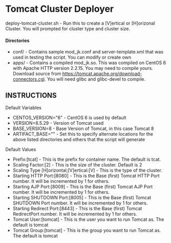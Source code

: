 # Tomcat Cluster Deployer
deploy-tomcat-cluster.sh - Run this to create a [V]ertical or [H]orizonal Cluster. You will prompted for cluster type and cluster size.

#### Directories
* conf/ - Contains sample mod_jk.conf and server-template.xml that was used in testing the script. You can modify or create own
* apps/ - Contains a compiled mod_jk.so. This was compiled on CentOS 6 with Apache HTTP version 2.2.15. You may need to compile yours.  Download source from https://tomcat.apache.org/download-connectors.cgi. You will need glibc and glibc-devel to compile. 

## INSTRUCTIONS
Default Variables

- CENTOS_VERSION="6"  - CentOS 6 is used by default
- VERSION=8.5.29      - Version of Tomcat used
- BASE_VERSION=8      - Base Version of Tomcat, in this case Tomcat 8
- ARTIFACT_BASE=""    - Set this to specify alternate locations for the above listed directories and others that the script will generate

Default Values
- Prefix:[tcat]                               - This is the prefix for container name. The default is tcat. 
-	Scaling Factor:[2]                          - This is the size of the cluster. Default is 2
-	Scaling Type [H]orizontal;[V]ertical:[V]    - This is the type of the cluster.
-	Starting HTTP Port:[8080]                   - This is the Base (first) Tomcat HTTP Port number. It will be incremented by 1 for others.
-	Starting AJP Port:[8009]                    - This is the Base (first) Tomcat AJP Port number. It will be incremented by 1 for others.
-	Starting SHUTDOWN Port:[8005]               - This is the Base (first) Tomcat SHUTDOWN Port number. It will be incremented by 1 for others.
-	Starting Redirect Port:[8443]               - This is the Base (first) Tomcat RedirectPort number. It will be incremented by 1 for others.
-	Tomcat User:[tomcat]                        - This is the user you want to run Tomcat as. The default is tomcat
-	Tomcat Group:[tomcat]                       - This is the group you want to run Tomcat as. The default is tomcat
